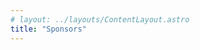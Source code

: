 ```yaml
---
# layout: ../layouts/ContentLayout.astro
title: "Sponsors"
---
```


<!-- ## Sponsors -->
<!---->
<!-- We are grateful for the supports from our sponsors: -->
<!---->
<!-- <div class='w-full sm:flex sm:space-x-0 sm:space-y-12 md:flex-row md:space-x-28 md:space-y-0'> -->
<!--   <img src='/images/deepmind.png' class='mx-auto w-1/2' /> -->
<!--   <img -->
<!--     src='/images/basis-logo.svg' -->
<!--     class='mx-auto w-1/3 dark:contrast-0 dark:grayscale dark:invert' -->
<!--   /> -->
<!-- </div> -->
